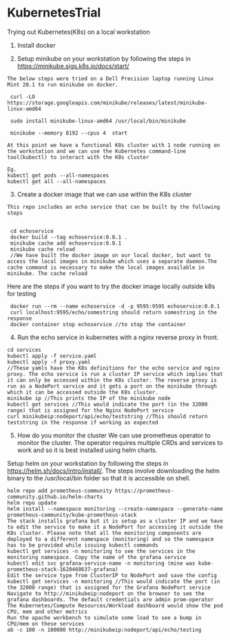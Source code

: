 # KubernetesTrial
Trying out Kubernetes(K8s) on a local workstation

1. Install docker

2. Setup minikube on your workstation by following the steps in https://minikube.sigs.k8s.io/docs/start/

```
The below steps were tried on a Dell Precision laptop running Linux Mint 20.1 to run minikube on docker.
 
 curl -LO https://storage.googleapis.com/minikube/releases/latest/minikube-linux-amd64

 sudo install minikube-linux-amd64 /usr/local/bin/minikube

 minikube --memory 8192 --cpus 4  start

At this point we have a functional K8s cluster with 1 node running on the workstation and we can use the Kubernetes command-line tool(kubectl) to interact with the K8s cluster

Eg.
kubectl get pods --all-namespaces
kubectl get all --all-namespaces
```

3. Create a docker image that we can use within the K8s cluster

```
This repo includes an echo service that can be built by the following steps


 cd echoservice
 docker build --tag echoservice:0.0.1 .
 minikube cache add echoservice:0.0.1  
 minikube cache reload
 //We have built the docker image on our local docker, but want to access the local images in minikube which uses a separate daemon.The cache command is necessary to make the local images available in minikube. The cache reload
```

Here are the steps if you want to try the docker image locally outside k8s for testing
```
 docker run --rm --name echoservice -d -p 9595:9595 echoservice:0.0.1
 curl localhost:9595/echo/somestring should return somestring in the response
 docker container stop echoservice //to stop the container
```

4. Run the echo service in kubernetes with a nginx reverse proxy in front.

```
cd services
kubectl apply -f service.yaml
kubectl apply -f proxy.yaml
//These yamls have the K8s definitions for the echo service and nginx proxy. The echo service is run a cluster IP service which implies that it can only be accessed within the K8s cluster. The reverse proxy is run as a NodePort service and it gets a port on the minikube through which it can be accessed outside the K8s cluster.
minikube ip //This prints the IP of the minikube node
kubectl get services //This would indicate the port (in the 32000 range) that is assigned for the Nginx NodePort service
curl minikubeip:nodeport/api/echo/teststring //This should return teststring in the response if working as expected

```


5. How do you monitor the cluster
We can use prometheus operator to monitor the cluster. The operator requires multiple CRDs and services to work and so it is best installed using helm charts.

Setup helm on your workstation by following the steps in https://helm.sh/docs/intro/install/. The steps involve downloading the helm binary to the /usr/local/bin folder so that it is accessible on shell.

```
helm repo add prometheus-community https://prometheus-community.github.io/helm-charts
helm repo update
helm install --namespace monitoring --create-namespace --generate-name prometheus-community/kube-prometheus-stack
The stack installs grafana but it is setup as a cluster IP and we have to edit the service to make it a NodePort for accessing it outside the K8s cluster. Please note that all the monitoring components are deployed to a different namespace (monitoring) and so the namespace has to be provided while issuing kubectl commands
kubectl get services -n monitoring to see the services in the monitoring namespace. Copy the name of the grafana service
kubectl edit svc grafana-service-name -n monitoring (mine was kube-prometheus-stack-1620468637-grafana) 
Edit the service type from ClusterIP to NodePort and save the config
kubectl get services -n monitoring //This would indicate the port (in the 32000 range) that is assigned for the Grafana NodePort service
Navigate to http://minikubeip:nodeport on the browser to see the grafana dashboards. The default credentials are admin prom-operator
The Kubernetes/Compute Resources/Workload dashboard would show the pod CPU, mem and other metrics
Run the apache workbench to simulate some load to see a bump in CPU/mem on these services
ab -c 100 -n 100000 http://minikubeip:nodeport/api/echo/testing

```